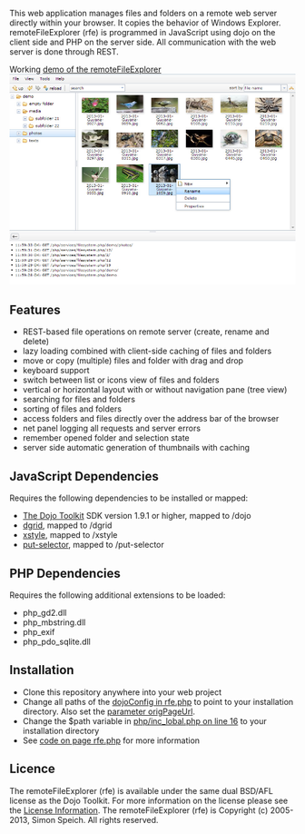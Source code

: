 This web application manages files and folders on a remote web server directly within your browser. It copies the behavior of Windows Explorer.
remoteFileExplorer (rfe) is programmed in JavaScript using dojo on the client side and PHP on the server side.
All communication with the web server is done through REST.

Working [demo of the remoteFileExplorer](http://www.speich.net/projects/programming/remoteFileExplorer.php/demo/photos)
![Screenshot](js/resources/images/screenshot.jpg "Screenshot of remoteFileExplorer")

## Features
* REST-based file operations on remote server (create, rename and delete)
* lazy loading combined with client-side caching of files and folders
* move or copy (multiple) files and folder with drag and drop
* keyboard support
* switch between list or icons view of files and folders
* vertical or horizontal layout with or without navigation pane (tree view)
* searching for files and folders
* sorting of files and folders
* access folders and files directly over the address bar of the browser
* net panel logging all requests and server errors
* remember opened folder and selection state
* server side automatic generation of thumbnails with caching

## JavaScript Dependencies
Requires the following dependencies to be installed or mapped:
* [The Dojo Toolkit](http://dojotoolkit.org) SDK version 1.9.1 or higher, mapped to /dojo
* [dgrid](https://github.com/SitePen/dgrid), mapped to /dgrid
* [xstyle](https://github.com/kriszyp/xstyle), mapped to /xstyle
* [put-selector](https://github.com/kriszyp/put-selector), mapped to /put-selector

## PHP Dependencies
Requires the following additional extensions to be loaded:
* php_gd2.dll
* php_mbstring.dll
* php_exif
* php_pdo_sqlite.dll

## Installation
* Clone this repository anywhere into your web project
* Change all paths of the [dojoConfig in rfe.php](rfe.php#L16)
to point to your installation directory. Also set the [parameter origPageUrl](rfe.php#L40).
* Change the $path variable in [php/inc_lobal.php on line 16](php/inc_global.php#L16) to your installation directory
* See [code on page rfe.php](rfe.php) for more information

## Licence
The remoteFileExplorer (rfe) is available under the same dual BSD/AFL license as the Dojo Toolkit.
For more information on the license please see the [License Information](http://dojotoolkit.org/license).
The remoteFileExplorer (rfe) is Copyright (c) 2005-2013, Simon Speich. All rights reserved.